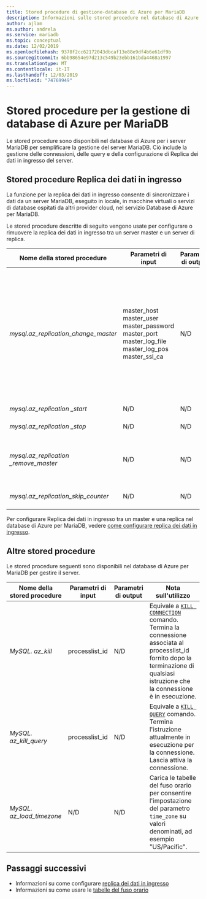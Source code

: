 ```yaml
---
title: Stored procedure di gestione-database di Azure per MariaDB
description: Informazioni sulle stored procedure nel database di Azure per MariaDB sono utili per configurare la replica dei dati, impostare il fuso orario e terminare le query.
author: ajlam
ms.author: andrela
ms.service: mariadb
ms.topic: conceptual
ms.date: 12/02/2019
ms.openlocfilehash: 9378f2cc62172043dbcaf13e88e9df4b6e61df9b
ms.sourcegitcommit: 6bb98654e97d213c549b23ebb161bda4468a1997
ms.translationtype: MT
ms.contentlocale: it-IT
ms.lasthandoff: 12/03/2019
ms.locfileid: "74769949"
---
```

# <a name="azure-database-for-mariadb-management-stored-procedures"></a>Stored procedure per la gestione di database di Azure per MariaDB

Le stored procedure sono disponibili nel database di Azure per i server MariaDB per semplificare la gestione del server MariaDB. Ciò include la gestione delle connessioni, delle query e della configurazione di Replica dei dati in ingresso del server.  

## <a name="data-in-replication-stored-procedures"></a>Stored procedure Replica dei dati in ingresso

La funzione per la replica dei dati in ingresso consente di sincronizzare i dati da un server MariaDB, eseguito in locale, in macchine virtuali o servizi di database ospitati da altri provider cloud, nel servizio Database di Azure per MariaDB.

Le stored procedure descritte di seguito vengono usate per configurare o rimuovere la replica dei dati in ingresso tra un server master e un server di replica.

|**Nome della stored procedure**|**Parametri di input**|**Parametri di output**|**Nota sull'utilizzo**|
|-----|-----|-----|-----|
|*mysql.az_replication_change_master*|master_host<br/>master_user<br/>master_password<br/>master_port<br/>master_log_file<br/>master_log_pos<br/>master_ssl_ca|N/D|Per trasferire i dati con la modalità SSL, passare il contesto del certificato della CA nel parametro master_ssl_ca. </br><br>Per trasferire i dati senza SSL, passare una stringa vuota nel parametro master_ssl_ca.|
|*mysql.az_replication _start*|N/D|N/D|Avvia la replica.|
|*mysql.az_replication _stop*|N/D|N/D|Arresta la replica.|
|*mysql.az_replication _remove_master*|N/D|N/D|Rimuove la relazione di replica tra il server master e quello di replica.|
|*mysql.az_replication_skip_counter*|N/D|N/D|Ignora un errore di replica.|

Per configurare Replica dei dati in ingresso tra un master e una replica nel database di Azure per MariaDB, vedere [come configurare replica dei dati in ingresso](howto-data-in-replication.md).

## <a name="other-stored-procedures"></a>Altre stored procedure

Le stored procedure seguenti sono disponibili nel database di Azure per MariaDB per gestire il server.

|**Nome della stored procedure**|**Parametri di input**|**Parametri di output**|**Nota sull'utilizzo**|
|-----|-----|-----|-----|
|*MySQL. az_kill*|processlist_id|N/D|Equivale a [`KILL CONNECTION`](https://dev.mysql.com/doc/refman/8.0/en/kill.html) comando. Termina la connessione associata al processlist_id fornito dopo la terminazione di qualsiasi istruzione che la connessione è in esecuzione.|
|*MySQL. az_kill_query*|processlist_id|N/D|Equivale a [`KILL QUERY`](https://dev.mysql.com/doc/refman/8.0/en/kill.html) comando. Termina l'istruzione attualmente in esecuzione per la connessione. Lascia attiva la connessione.|
|*MySQL. az_load_timezone*|N/D|N/D|Carica le tabelle del fuso orario per consentire l'impostazione del parametro `time_zone` su valori denominati, ad esempio "US/Pacific".|

## <a name="next-steps"></a>Passaggi successivi
- Informazioni su come configurare [replica dei dati in ingresso](howto-data-in-replication.md)
- Informazioni su come usare le [tabelle del fuso orario](howto-server-parameters.md#working-with-the-time-zone-parameter)
